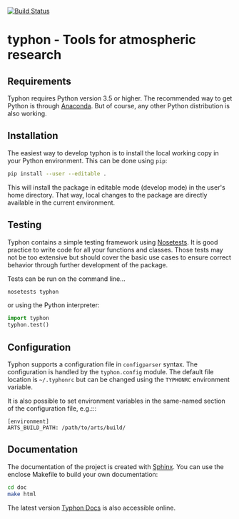 [![Build Status](https://travis-ci.org/atmtools/typhon.svg?branch=master)](https://travis-ci.org/atmtools/typhon)

# typhon - Tools for atmospheric research

## Requirements
Typhon requires Python version 3.5 or higher. The recommended way to get Python
is through [Anaconda]. But of course, any other Python distribution is also
working.

## Installation
The easiest way to develop typhon is to install the local working copy in your
Python environment. This can be done using ``pip``:
```bash
pip install --user --editable .
```

This will install the package in editable mode (develop mode) in the user's
home directory. That way, local changes to the package are directly available
in the current environment.

## Testing
Typhon contains a simple testing framework using [Nosetests]. It is good
practice to write code for all your functions and classes. Those tests may not
be too extensive but should cover the basic use cases to ensure correct
behavior through further development of the package.

Tests can be run on the command line...
```bash
nosetests typhon
```
or using the Python interpreter:
```python
import typhon
typhon.test()
```

## Configuration
Typhon supports a configuration file in ``configparser`` syntax. The
configuration is handled by the ``typhon.config`` module. The default file
location is ``~/.typhonrc`` but can be changed using the ``TYPHONRC``
environment variable.

It is also possible to set environment variables in the same-named
section of the configuration file, e.g.:::

    [environment]
    ARTS_BUILD_PATH: /path/to/arts/build/

## Documentation
The documentation of the project is created with [Sphinx]. You can use the
enclose Makefile to build your own documentation:
```bash
cd doc
make html
```

The latest version [Typhon Docs] is also accessible online.

[Sphinx]: www.sphinx-doc.org
[Anaconda]: https://www.continuum.io/downloads
[Typhon Docs]: https://radiativetransfer.org/misc/typhon/doc-trunk
[Nosetests]: http://nose.readthedocs.io/
